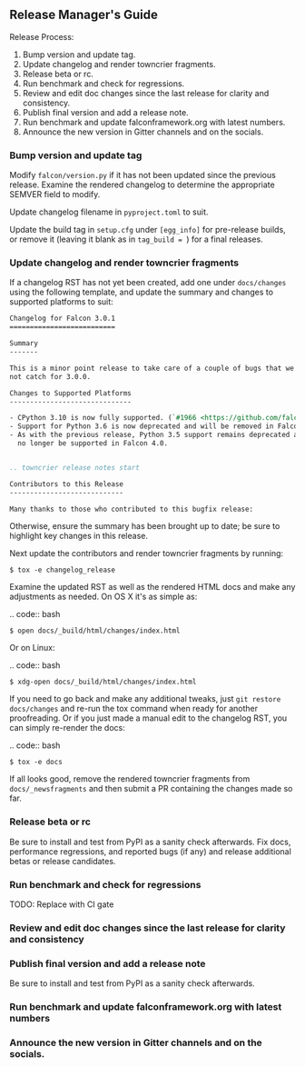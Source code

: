 ## Release Manager's Guide

Release Process:

1. Bump version and update tag.
2. Update changelog and render towncrier fragments.
3. Release beta or rc.
4. Run benchmark and check for regressions.
5. Review and edit doc changes since the last release for clarity and consistency.
6. Publish final version and add a release note.
7. Run benchmark and update falconframework.org with latest numbers.
8. Announce the new version in Gitter channels and on the socials.

### Bump version and update tag

Modify `falcon/version.py` if it has not been updated since the previous
release. Examine the rendered changelog to determine the appropriate SEMVER
field to modify.

Update changelog filename in `pyproject.toml` to suit.

Update the build tag in `setup.cfg` under `[egg_info]` for pre-release builds,
or remove it (leaving it blank as in `tag_build = `) for a final releases.

### Update changelog and render towncrier fragments

If a changelog RST has not yet been created, add one under `docs/changes` using
the following template, and update the summary and changes to supported
platforms to suit:

```rst
Changelog for Falcon 3.0.1
==========================

Summary
-------

This is a minor point release to take care of a couple of bugs that we did
not catch for 3.0.0.

Changes to Supported Platforms
------------------------------

- CPython 3.10 is now fully supported. (`#1966 <https://github.com/falconry/falcon/issues/1966>`__)
- Support for Python 3.6 is now deprecated and will be removed in Falcon 4.0.
- As with the previous release, Python 3.5 support remains deprecated and will
  no longer be supported in Falcon 4.0.


.. towncrier release notes start

Contributors to this Release
----------------------------

Many thanks to those who contributed to this bugfix release:

```

Otherwise, ensure the summary has been brought up to date; be sure to highlight
key changes in this release.

Next update the contributors and render towncrier fragments by running:

    $ tox -e changelog_release

Examine the updated RST as well as the rendered HTML docs and make any
adjustments as needed. On OS X it's as simple as:

.. code:: bash

    $ open docs/_build/html/changes/index.html

Or on Linux:

.. code:: bash

    $ xdg-open docs/_build/html/changes/index.html

If you need to go back and make any additional tweaks, just
`git restore docs/changes` and re-run the tox command when ready for another
proofreading. Or if you just made a manual edit to the changelog RST,
you can simply re-render the docs:

.. code:: bash

    $ tox -e docs

If all looks good, remove the rendered towncrier fragments from
`docs/_newsfragments` and then submit a PR containing the changes made so far.

### Release beta or rc

Be sure to install and test from PyPI as a sanity check afterwards. Fix docs,
performance regressions, and reported bugs (if any) and release additional
betas or release candidates.

### Run benchmark and check for regressions

TODO: Replace with CI gate

### Review and edit doc changes since the last release for clarity and consistency

### Publish final version and add a release note

Be sure to install and test from PyPI as a sanity check afterwards.

### Run benchmark and update falconframework.org with latest numbers

### Announce the new version in Gitter channels and on the socials.
